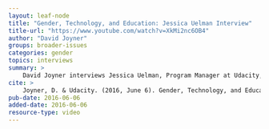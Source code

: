 ```yaml
---
layout: leaf-node
title: "Gender, Technology, and Education: Jessica Uelman Interview"
title-url: "https://www.youtube.com/watch?v=XkMi2nc6OB4"
author: "David Joyner"
groups: broader-issues
categories: gender
topics: interviews
summary: >
    David Joyner interviews Jessica Uelman, Program Manager at Udacity, about Gender, Technology, and Education.
cite: >
    Joyner, D. & Udacity. (2016, June 6). Gender, Technology, and Education: Jessica Uelman Interview. Retrieved from https://www.youtube.com/watch?v=XkMi2nc6OB4
pub-date: 2016-06-06
added-date: 2016-06-06
resource-type: video
---
```

